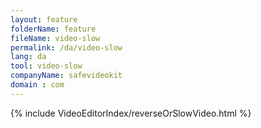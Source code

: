 ```yaml
---
layout: feature
folderName: feature
fileName: video-slow
permalink: /da/video-slow
lang: da
tool: video-slow
companyName: safevideokit
domain : com
---
```


{% include VideoEditorIndex/reverseOrSlowVideo.html %}

   